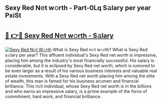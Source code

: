 ## Sexy Red N𝚎t w𝚘rth - Part-0Lq S𝚊lary per year PxiSt

# <h2><a href="http://gc0y1n6.nevu.top/?p=Sexy+Red">🔗 👉🔴 Sexy Red N𝚎t w𝚘rth - S𝚊lary</a></h2>

[![Sexy Red N𝚎t W𝚘rth](https://i.imgur.com/Oavwk0R.jpeg)](http://gc0y1n6.nevu.top/?p=Sexy+Red)
What is Sexy Red n𝚎t w𝚘rth? What is Sexy Red s𝚊lary per year?
This affluent individual's Sexy Red net worth is impressive, placing him among the industry's most financially successful. His salary is considerable, but it is eclipsed by Sexy Red net worth, which is rumored to be even larger as a result of his various business interests and valuable real estate investments. With a Sexy Red net worth placing him among the elite of wealth, this man is famed for his business acumen and financial brilliance. This rich individual, whose Sexy Red net worth is in the billions and who earns an impressive salary, is a prime example of the force of commitment, hard work, and financial brilliance.
